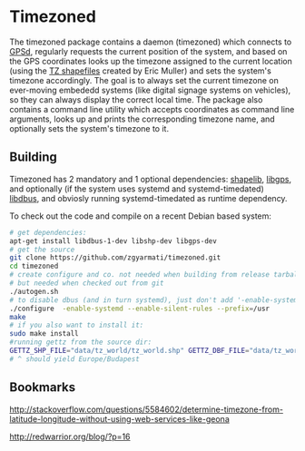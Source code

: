 # Timezoned

The timezoned package contains a daemon (timezoned) which connects to [GPSd](http://catb.org/gpsd/), regularly requests the current position of the system, and based on the GPS coordinates looks up the timezone assigned to the current location (using the [TZ shapefiles](http://efele.net/maps/tz/world/) created by Eric Muller) and sets the system's timezone accordingly. The goal is to always set the current timezone on ever-moving embededd systems (like digital signage systems on vehicles), so they can always display the correct local time. The package also contains a command line utility which accepts coordinates as command line arguments, looks up and prints the corresponding timezone name, and optionally sets the system's timezone to it.

## Building
Timezoned has 2 mandatory and 1 optional dependencies: [shapelib](http://shapelib.maptools.org/), [libgps](http://catb.org/gpsd/), and optionally (if the system uses systemd and systemd-timedated) [libdbus](https://www.freedesktop.org/wiki/Software/dbus/), and obviosly  running systemd-timedated as runtime dependency.

To check out the code and compile on a recent Debian based system:

```bash
# get dependencies:
apt-get install libdbus-1-dev libshp-dev libgps-dev
# get the source
git clone https://github.com/zgyarmati/timezoned.git
cd timezoned
# create configure and co. not needed when building from release tarball
# but needed when checked out from git
./autogen.sh
# to disable dbus (and in turn systemd), just don't add '-enable-systemd'
./configure  -enable-systemd --enable-silent-rules --prefix=/usr
make
# if you also want to install it:
sudo make install
#running gettz from the source dir:
GETTZ_SHP_FILE="data/tz_world/tz_world.shp" GETTZ_DBF_FILE="data/tz_world/tz_world.dbf" ./src/gettz 20.3821615  47.891469167
# ^ should yield Europe/Budapest
```

## Bookmarks

http://stackoverflow.com/questions/5584602/determine-timezone-from-latitude-longitude-without-using-web-services-like-geona

http://redwarrior.org/blog/?p=16
